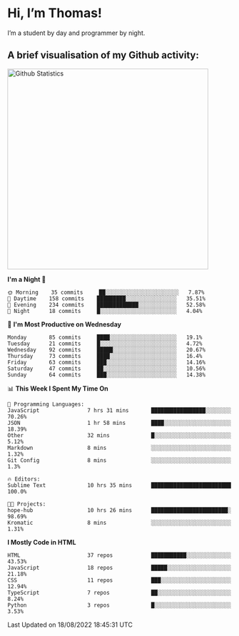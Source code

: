 # Hi, I’m Thomas!
I’m a student by day and programmer by night.

## A brief visualisation of my Github activity:

<img title="My Github Statistics" alt="Github Statistics" width="450px" src="https://github-readme-stats.vercel.app/api?username=thomasrettig&show_icons=true&include_all_commits=true&count_private=true&&hide=issues&theme=tokyonight&border_radius=6px"/>

<!--START_SECTION:waka-->
**I'm a Night 🦉** 

```text
🌞 Morning    35 commits     ██░░░░░░░░░░░░░░░░░░░░░░░   7.87% 
🌆 Daytime    158 commits    █████████░░░░░░░░░░░░░░░░   35.51% 
🌃 Evening    234 commits    █████████████░░░░░░░░░░░░   52.58% 
🌙 Night      18 commits     █░░░░░░░░░░░░░░░░░░░░░░░░   4.04%

```
📅 **I'm Most Productive on Wednesday** 

```text
Monday       85 commits     ████░░░░░░░░░░░░░░░░░░░░░   19.1% 
Tuesday      21 commits     █░░░░░░░░░░░░░░░░░░░░░░░░   4.72% 
Wednesday    92 commits     █████░░░░░░░░░░░░░░░░░░░░   20.67% 
Thursday     73 commits     ████░░░░░░░░░░░░░░░░░░░░░   16.4% 
Friday       63 commits     ███░░░░░░░░░░░░░░░░░░░░░░   14.16% 
Saturday     47 commits     ██░░░░░░░░░░░░░░░░░░░░░░░   10.56% 
Sunday       64 commits     ███░░░░░░░░░░░░░░░░░░░░░░   14.38%

```


📊 **This Week I Spent My Time On** 

```text
💬 Programming Languages: 
JavaScript               7 hrs 31 mins       █████████████████░░░░░░░░   70.26% 
JSON                     1 hr 58 mins        ████░░░░░░░░░░░░░░░░░░░░░   18.39% 
Other                    32 mins             █░░░░░░░░░░░░░░░░░░░░░░░░   5.12% 
Markdown                 8 mins              ░░░░░░░░░░░░░░░░░░░░░░░░░   1.32% 
Git Config               8 mins              ░░░░░░░░░░░░░░░░░░░░░░░░░   1.3%

🔥 Editors: 
Sublime Text             10 hrs 35 mins      █████████████████████████   100.0%

🐱‍💻 Projects: 
hope-hub                 10 hrs 26 mins      ████████████████████████░   98.69% 
Kromatic                 8 mins              ░░░░░░░░░░░░░░░░░░░░░░░░░   1.31%

```

**I Mostly Code in HTML** 

```text
HTML                     37 repos            ███████████░░░░░░░░░░░░░░   43.53% 
JavaScript               18 repos            █████░░░░░░░░░░░░░░░░░░░░   21.18% 
CSS                      11 repos            ███░░░░░░░░░░░░░░░░░░░░░░   12.94% 
TypeScript               7 repos             ██░░░░░░░░░░░░░░░░░░░░░░░   8.24% 
Python                   3 repos             █░░░░░░░░░░░░░░░░░░░░░░░░   3.53%

```



 Last Updated on 18/08/2022 18:45:31 UTC
<!--END_SECTION:waka-->
